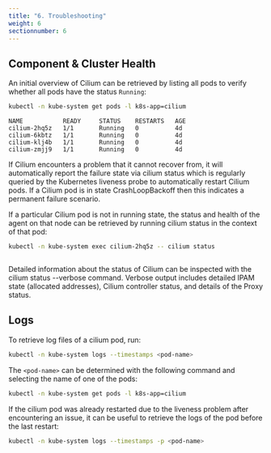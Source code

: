 ```yaml
---
title: "6. Troubleshooting"
weight: 6
sectionnumber: 6
---
```



## Component & Cluster Health

An initial overview of Cilium can be retrieved by listing all pods to verify whether all pods have the status `Running`:

```bash
kubectl -n kube-system get pods -l k8s-app=cilium
```

```
NAME           READY     STATUS    RESTARTS   AGE
cilium-2hq5z   1/1       Running   0          4d
cilium-6kbtz   1/1       Running   0          4d
cilium-klj4b   1/1       Running   0          4d
cilium-zmjj9   1/1       Running   0          4d
```

If Cilium encounters a problem that it cannot recover from, it will automatically report the failure state via cilium status which is regularly queried by the Kubernetes liveness probe to automatically restart Cilium pods. If a Cilium pod is in state CrashLoopBackoff then this indicates a permanent failure scenario.

If a particular Cilium pod is not in running state, the status and health of the agent on that node can be retrieved by running cilium status in the context of that pod:

```bash
kubectl -n kube-system exec cilium-2hq5z -- cilium status
```

```

```

Detailed information about the status of Cilium can be inspected with the cilium status --verbose command. Verbose output includes detailed IPAM state (allocated addresses), Cilium controller status, and details of the Proxy status.


## Logs

To retrieve log files of a cilium pod, run:

```bash
kubectl -n kube-system logs --timestamps <pod-name>
```

The `<pod-name>` can be determined with the following command and selecting the name of one of the pods:

```bash
kubectl -n kube-system get pods -l k8s-app=cilium
```

If the cilium pod was already restarted due to the liveness problem after encountering an issue, it can be useful to retrieve the logs of the pod before the last restart:

```bash
kubectl -n kube-system logs --timestamps -p <pod-name>
```

